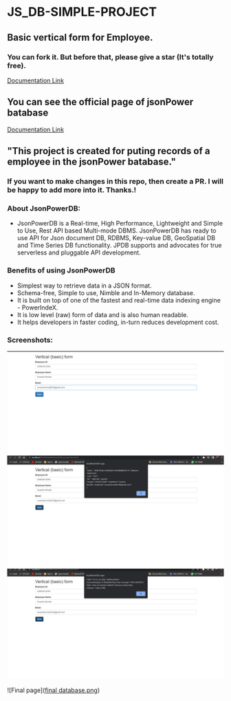 # JS_DB-SIMPLE-PROJECT
## Basic vertical form for Employee.
### You can fork it. But before that, please give a star (It's totally free).

[Documentation Link]([http://login2e](https://github.com/Shuvadeep002/JS_DB-SIMPLE-PROJECT)xplore.com/jpdb/docs.html)

## You can see the official page of jsonPower batabase

[Documentation Link](https://login2explore.com/jpdb/docs.html)

## "This project is created for puting records of a employee in the jsonPower batabase." 
### If you want to make changes in this repo, then create a PR. I will be happy to add more into it. Thanks.!
### About JsonPowerDB:

- JsonPowerDB is a Real-time, High Performance, Lightweight and Simple to Use, Rest API based Multi-mode DBMS. JsonPowerDB has ready to use API for Json document DB, RDBMS, Key-value DB, GeoSpatial DB and Time Series DB functionality. JPDB supports and advocates for true serverless and pluggable API development.

### Benefits of using JsonPowerDB

- Simplest way to retrieve data in a JSON format.
- Schema-free, Simple to use, Nimble and In-Memory database.
- It is built on top of one of the fastest and real-time data indexing engine - PowerIndeX.
- It is low level (raw) form of data and is also human readable.
- It helps developers in faster coding, in-turn reduces development cost.

### Screenshots:



![Front page](page2.png)
![Front page](page3.png)
![Front page](page4.png)

![Final page]([final database.png](https://github.com/Shuvadeep002/JS_DB-SIMPLE-PROJECT/blob/ff7d685da7fdbef35ec90b101300da29e168d4cf/final%20database.png))



